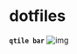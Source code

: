# dotfiles

**`qtile bar`**
![img](https://raw.githubusercontent.com/senorbeast/dotfiles/qtile_bar.png)
